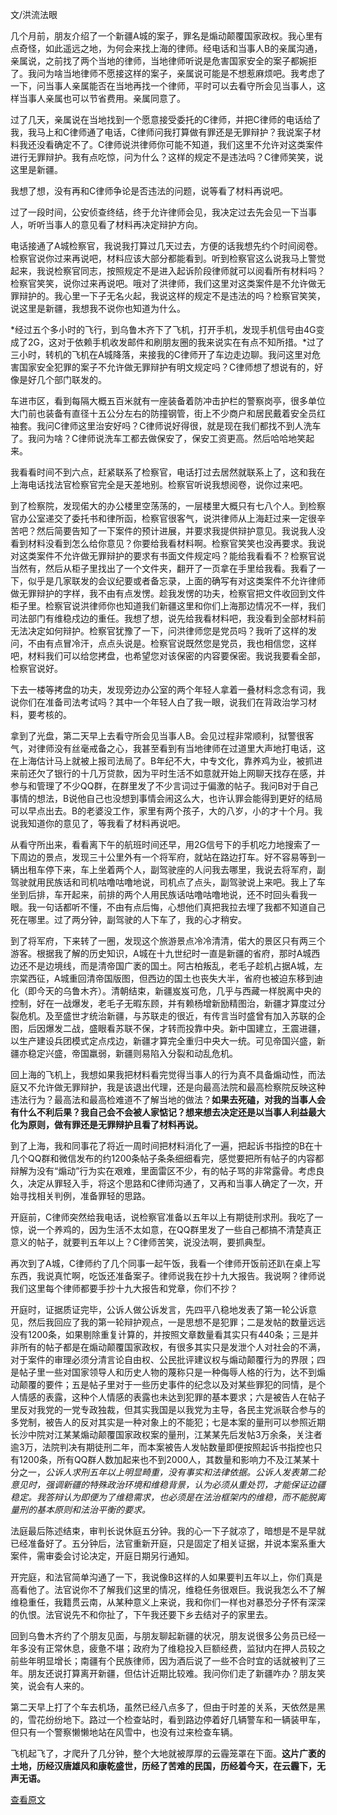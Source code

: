 文/洪流法眼

几个月前，朋友介绍了一个新疆A城的案子，罪名是煽动颠覆国家政权。我心里有点奇怪，如此遥远之地，为何会来找上海的律师。经电话和当事人B的亲属沟通，亲属说，之前找了两个当地的律师，当地律师听说是危害国家安全的案子都婉拒了。我问为啥当地律师不愿接这样的案子，亲属说可能是不想惹麻烦吧。我考虑了一下，问当事人亲属能否在当地再找一个律师，平时可以去看守所会见当事人，这样当事人亲属也可以节省费用。亲属同意了。

过了几天，亲属说在当地找到一个愿意接受委托的C律师，并把C律师的电话给了我，我马上和C律师通了电话，C律师问我打算做有罪还是无罪辩护？我说案子材料我还没看确定不了。C律师说洪律师你可能不知道，我们这里不允许对这类案件进行无罪辩护。我有点吃惊，问为什么？这样的规定不是违法吗？C律师笑笑，说这里是新疆。

我想了想，没有再和C律师争论是否违法的问题，说等看了材料再说吧。

过了一段时间，公安侦查终结，终于允许律师会见，我决定过去先会见一下当事人，听听当事人的意见看了材料再决定辩护方向。

电话接通了A城检察官，我说我打算过几天过去，方便的话我想先约个时间阅卷。检察官说你过来再说吧，材料应该大部分都能看到。听到检察官这么说我马上警觉起来，我说检察官同志，按照规定不是进入起诉阶段律师就可以阅看所有材料吗？检察官笑笑，说你过来再说吧。哦对了洪律师，我们这里对这类案件是不允许做无罪辩护的。我心里一下子无名火起，我说这样的规定不是违法的吗？检察官笑笑，说这里是新疆，我想我不说你也知道为什么。

*经过五个多小时的飞行，到乌鲁木齐下了飞机，打开手机，发现手机信号由4G变成了2G，这对于依赖手机收发邮件和刷朋友圈的我来说实在有点不知所措。*过了三小时，转机的飞机在A城降落，来接我的C律师开了车边走边聊。我问这里对危害国家安全犯罪的案子不允许做无罪辩护有明文规定吗？C律师想了想说有的，好像是好几个部门联发的。

车进市区，看到每隔大概五百米就有一座装备着防冲击护栏的警察岗亭，很多单位大门前也装备有直径十五公分左右的防撞钢管，街上不少商户和居民戴着安全员红袖套。我问C律师这里治安好吗？C律师说好得很，就是现在我们都找不到人洗车了。我问为啥？C律师说洗车工都去做保安了，保安工资更高。然后哈哈地笑起来。

我看看时间不到六点，赶紧联系了检察官，电话打过去居然就联系上了，这和我在上海电话找法官检察官完全是天差地别。检察官听说我想阅卷，说你过来吧。

到了检察院，发现偌大的办公楼里空荡荡的，一层楼里大概只有七八个人。到检察官办公室递交了委托书和律所函，检察官很客气，说洪律师从上海赶过来一定很辛苦吧？然后简要告知了一下案件的预计进展，并要求我提供辩护意见。我说我人没看到材料没看到怎么给你意见？你要给我看材料啊。检察官笑笑也没再要求。我说对这类案件不允许做无罪辩护的要求有书面文件规定吗？能给我看看不？检察官说当然有，然后从柜子里找出了一个文件夹，翻开了一页拿在手里给我看。我看了一下，似乎是几家联发的会议纪要或者备忘录，上面的确写有对这类案件不允许律师做无罪辩护的字样，我不由有点发愣。趁我发愣的功夫，检察官把文件收回到文件柜子里。检察官说洪律师你也知道我们新疆这里和你们上海那边情况不一样，我们司法部门有维稳戍边的重任。我想了想，说先给我看材料吧，我没看到全部材料前无法决定如何辩护。检察官犹豫了一下，问洪律师您是党员吗？我听了这样的发问，不由有点冒冷汗，点点头说是。检察官说既然您是党员，我也相信您，这样吧，材料我们可以给您拷盘，也希望您对该保密的内容要保密。我说我要看全部，检察官说好。

下去一楼等拷盘的功夫，发现旁边办公室的两个年轻人拿着一叠材料念念有词，我说你们在准备司法考试吗？其中一个年轻人白了我一眼，说我们在背政治学习材料，要考核的。

拿到了光盘，第二天早上去看守所会见当事人B。会见过程非常顺利，狱警很客气，对律师没有丝毫戒备之心，我甚至看到有当地律师在过道里大声地打电话，这在上海估计马上就被上报司法局了。B年纪不大，中专文化，靠养鸡为业，被抓进来前还欠了银行的十几万贷款，因为平时生活不如意就开始上网聊天找存在感，并参与和管理了不少QQ群，在群里发了不少言词过于偏激的帖子。我问B对于自己事情的想法，B说他自己也没想到事情会闹这么大，也许认罪会能得到更好的结局可以早点出去。B的老婆没工作，家里有两个孩子，大的八岁，小的才十个月。我说我知道你的意见了，等我看了材料再说吧。

从看守所出来，看看离下午的航班时间还早，用2G信号下的手机吃力地搜索了一下周边的景点，发现三十公里外有一个将军府，就站在路边打车。好不容易等到一辆出租车停下来，车上坐着两个人，副驾驶座的人问我去哪里，我说去将军府，副驾驶就用民族话和司机咕噜咕噜地说，司机点了点头，副驾驶说上来吧。我上了车坐到后排，车开起来，前排的两个人用民族话咕噜咕噜地说，还不时回头看我一眼。我一句话都听不懂，不由有点后悔，心想他们真把我拉去埋了我都不知道自己死在哪里。过了两分钟，副驾驶的人下车了，我的心才稍安。

到了将军府，下来转了一圈，发现这个旅游景点冷冷清清，偌大的景区只有两三个游客。根据我了解的历史知识，A城在十九世纪时一直是新疆的省府，那时A城西边还不是边境线，而是清帝国广袤的国土。阿古柏叛乱，老毛子趁机占据A城，左宗棠西征，A城重回清帝国版图，但西边的国土也丧失大半，省府也被迫东移到迪化（即今天的乌鲁木齐）。清朝结束，新疆岌岌可危，几乎与西藏一样脱离中央的控制，好在一战爆发，老毛子无暇东顾，并有赖杨增新励精图治，新疆才算度过分裂危机。及至盛世才统治新疆，与苏联走的很近，有传言当时盛曾有加入苏联的企图，后因爆发二战，盛眼看苏联不保，才转而投靠中央。新中国建立，王震进疆，以生产建设兵团模式定点戍边，新疆才算完全重归中央大一统。可见帝国兴盛，新疆亦稳定兴盛，帝国羸弱，新疆则易陷入分裂和动乱危机。

回上海的飞机上，我想如果我把材料看完觉得当事人的行为真不具备煽动性，而法庭又不允许做无罪辩护，我是该退出代理，还是向最高法院和最高检察院反映这种违法行为？最高法和最高检难道不了解当地的做法？**如果去死磕，对我的当事人会有什么不利后果？我自己会不会被人家惦记？想来想去决定还是以当事人利益最大化为原则，做有罪还是无罪辩护且看了材料再说。**

到了上海，我和同事花了将近一周时间把材料消化了一遍，把起诉书指控的B在十几个QQ群和微信发布的约1200条帖子条条细细看完，感觉要把所有帖子的内容都辩解为没有“煽动”行为实在艰难，里面雷区不少，有的帖子骂的非常露骨。考虑良久，决定从罪轻入手，将这个思路和C律师沟通了，又再和当事人确定了一次，开始寻找相关判例，准备罪轻的思路。

开庭前，C律师突然给我电话，说检察官准备以五年以上有期徒刑求刑。我吃了一惊，说一个养鸡的，因为生活不太如意，在QQ群里发了一些自己都搞不清楚真正意义的帖子，就要判五年以上？C律师苦笑，说没法啊，要抓典型。

再次到了A城，C律师约了几个同事一起午饭，我看一个律师开饭前还趴在桌上写东西，我说真忙啊，吃饭还准备案子。律师说我在抄十九大报告。我说啊？律师说我们这里每个律师都要手抄十九大报告和党章，你们不抄？

开庭时，证据质证完毕，公诉人做公诉发言，先四平八稳地发表了第一轮公诉意见，然后我回应了我的第一轮辩护观点，一是思想不是犯罪；二是发帖的数量远远没有1200条，如果剔除重复计算的，并按照文章数量看其实只有440条；三是并非所有的帖子都是在煽动颠覆国家政权，有很多其实只是发泄个人对社会的不满，对于案件的审理必须分清言论自由权、公民批评建议权与煽动颠覆行为的界限；四是帖子里一些对国家领导人和历史人物的蔑称只是一种侮辱人格的行为，达不到煽动颠覆的要件；五是帖子里对于一些历史事件的纪念以及对某些罪犯的同情，是个人情感的表露，这种个人情感的表露也未达到犯罪的基本要求；六是被告人在帖子里反对我党的一党专政独裁，但其实我国是以我党为主导，各民主党派联合参与的多党制，被告人的反对其实是一种对象上的不能犯；七是本案的量刑可以参照近期长沙中院对江某某煽动颠覆国家政权案的量刑，江某某先后发帖3万余条，关注者逾3万，法院判决有期徒刑二年，而本案被告人发帖数量即便按照起诉书指控也只有1200条，所有QQ群人数加起来也不到2000人，其数量和影响力不及江某某十分之一，*公诉人求刑五年以上明显畸重，没有事实和法律依据。公诉人发表第二轮意见时，强调新疆的特殊政治环境和维稳背景，认为必须从重处罚，才能保证边疆稳定。我答辩认为即便为了维稳需求，也必须是在法治框架内的维稳，而不能脱离量刑的基本原则和法治平衡的要求。*

法庭最后陈述结束，审判长说休庭五分钟。我的心一下子就凉了，暗想是不是早就已经准备好了。五分钟后，法官重新开庭，只是固定了相关证据，并说本案系重大案件，需审委会讨论决定，开庭日期另行通知。

开完庭，和法官简单沟通了一下，我说像B这样的人如果要判五年以上，你们真是高看他了。法官说你不了解我们这里的情况，维稳任务很艰巨。我说我怎么不了解维稳重任，我籍贯云南，从某种意义上来说，我和你们一样也对暴恐分子怀有深深的仇恨。法官说先不和你扯了，下午我还要下乡去结对子的家里去。

回到乌鲁木齐约了个朋友见面，与朋友聊起新疆的状况，朋友说很多公务员已经一年多没有正常休息，疲惫不堪；政府为了维稳投入巨额经费，监狱内在押人员较之前些年明显增长；南疆有个民族律师，因为酒后说了一些不合时宜的话就被判了三年。朋友还说打算离开新疆，但估计近期比较难。我问你们走了新疆咋办？朋友笑笑，说会有人来的。

第二天早上打了个车去机场，虽然已经八点多了，但由于时差的关系，天依然是黑的，雪花纷纷地下。路过一个检查站时，看到路边停着好几辆警车和一辆装甲车，但只有一个警察懒懒地站在风雪中，也没有过来检查车辆。

飞机起飞了，才爬升了几分钟，整个大地就被厚厚的云霾笼罩在下面。**这片广袤的土地，历经汉唐雄风和康乾盛世，历经了苦难的民国，历经着今天，在云霾下，无声无语。**

[查看原文](https://m.letscorp.net/archives/126683)